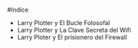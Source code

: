 #Indice

* Larry Plotter y El Bucle Folosofal
* Larry Plotter y La Clave Secreta del Wifi
* Larry Ploter y El prisionero del Firewall
